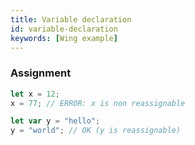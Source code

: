```yaml
---
title: Variable declaration
id: variable-declaration
keywords: [Wing example]
---
```


### Assignment

```ts 
let x = 12;
x = 77; // ERROR: x is non reassignable
```

```ts
let var y = "hello";
y = "world"; // OK (y is reassignable)
```
